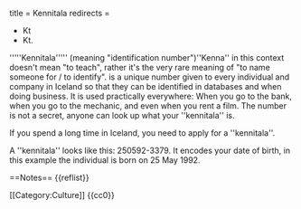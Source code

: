 title = Kennitala
redirects =
- Kt
- Kt.
>>>>

'''''Kennitala''''' (meaning "identification number")<ref>''Kenna'' in this context doesn't mean "to teach", rather it's the very rare meaning of "to name someone for / to identify".</ref> is a unique number given to every individual and company in Iceland so that they can be identified in databases and when doing business. It is used practically everywhere: When you go to the bank, when you go to the mechanic, and even when you rent a film. The number is not a secret, anyone can look up what your ''kennitala'' is.

If you spend a long time in Iceland, you need to apply for a ''kennitala''.

A ''kennitala'' looks like this: 250592-3379. It encodes your date of birth, in this example the individual is born on 25 May 1992.

==Notes==
{{reflist}}

[[Category:Culture]]
<noinclude>{{cc0}}</noinclude>